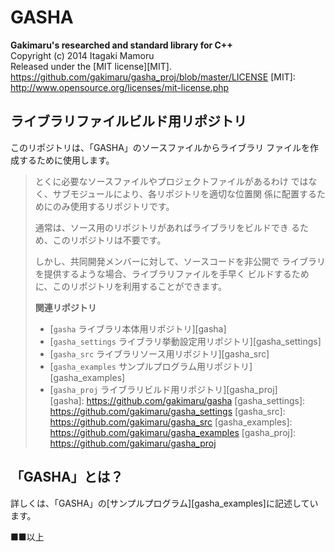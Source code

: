 GASHA
====
**Gakimaru's researched and standard library for C++**  
Copyright (c) 2014 Itagaki Mamoru  
Released under the [MIT license][MIT].
<https://github.com/gakimaru/gasha_proj/blob/master/LICENSE>
[MIT]: http://www.opensource.org/licenses/mit-license.php

ライブラリファイルビルド用リポジトリ
---
このリポジトリは、「GASHA」のソースファイルからライブラリ
ファイルを作成するために使用します。  
> とくに必要なソースファイルやプロジェクトファイルがあるわけ
> ではなく、サブモジュールにより、各リポジトリを適切な位置関
> 係に配置するためにのみ使用するリポジトリです。  
> 
> 通常は、ソース用のリポジトリがあればライブラリをビルドでき
> るため、このリポジトリは不要です。  
> 
> しかし、共同開発メンバーに対して、ソースコードを非公開で
> ライブラリを提供するような場合、ライブラリファイルを手早く
> ビルドするために、このリポジトリを利用することができます。
> 
> **関連リポジトリ**
> * [`gasha` ライブラリ本体用リポジトリ][gasha]  
> * [`gasha_settings` ライブラリ挙動設定用リポジトリ][gasha_settings]  
> * [`gasha_src` ライブラリソース用リポジトリ][gasha_src]  
> * [`gasha_examples` サンプルプログラム用リポジトリ][gasha_examples]  
> * [`gasha_proj` ライブラリビルド用リポジトリ][gasha_proj]  
[gasha]: https://github.com/gakimaru/gasha
[gasha_settings]: https://github.com/gakimaru/gasha_settings
[gasha_src]: https://github.com/gakimaru/gasha_src
[gasha_examples]: https://github.com/gakimaru/gasha_examples
[gasha_proj]: https://github.com/gakimaru/gasha_proj

「GASHA」とは？
---
詳しくは、「GASHA」の[サンプルプログラム][gasha_examples]に記述しています。

■■以上
